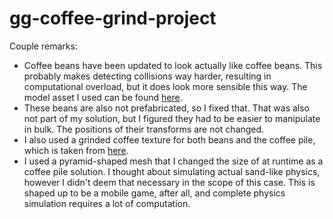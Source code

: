 # gg-coffee-grind-project

Couple remarks:
  * Coffee beans have been updated to look actually like coffee beans. This probably makes detecting collisions way harder, resulting in computational overload, but it does look more sensible this way. The model asset I used can be found [here](https://www.turbosquid.com/3d-models/free-max-model-coffee-beans/254707).
  * These beans are also not prefabricated, so I fixed that. That was also not part of my solution, but I figured they had to be easier to manipulate in bulk. The positions of their transforms are not changed.
  * I also used a grinded coffee texture for both beans and the coffee pile, which is taken from [here](https://www.freepik.com/premium-photo/coffee-grind-texture-background-close-up_8083250.htm).
  * I used a pyramid-shaped mesh that I changed the size of at runtime as a coffee pile solution. I thought about simulating actual sand-like physics, however I didn't deem that necessary in the scope of this case. This is shaped up to be a mobile game, after all, and complete physics simulation requires a lot of computation.
